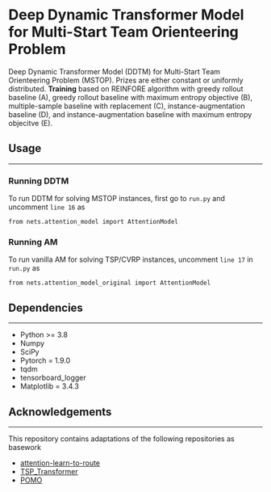 # Deep Dynamic Transformer Model for Multi-Start Team Orienteering Problem
 Deep Dynamic Transformer Model (DDTM) for Multi-Start Team Orienteering Problem (MSTOP). 
 Prizes are either constant or uniformly distributed. 
  **Training** based on REINFORE algorithm with greedy rollout baseline (A), greedy rollout baseline with maximum entropy objective (B), multiple-sample baseline with replacement (C), instance-augmentation baseline (D), and instance-augmentation baseline with maximum entropy objecitve (E). 

## Usage
---
### Running DDTM
To run DDTM for solving MSTOP instances, first go to `run.py` and uncomment `line 16` as
```
from nets.attention_model import AttentionModel
```
### Running AM
To run vanilla AM for solving TSP/CVRP instances, uncomment `line 17` in `run.py` as
```
from nets.attention_model_original import AttentionModel
```
## Dependencies
---
- Python >= 3.8
- Numpy
- SciPy
- Pytorch = 1.9.0
- tqdm
- tensorboard_logger 
- Matplotlib = 3.4.3

## Acknowledgements
---
This repository contains adaptations of the following repositories as basework
- [attention-learn-to-route](https://github.com/wouterkool/attention-learn-to-route)
- [TSP_Transformer](https://github.com/xbresson/TSP_Transformer)
- [POMO](https://github.com/yd-kwon/POMO)